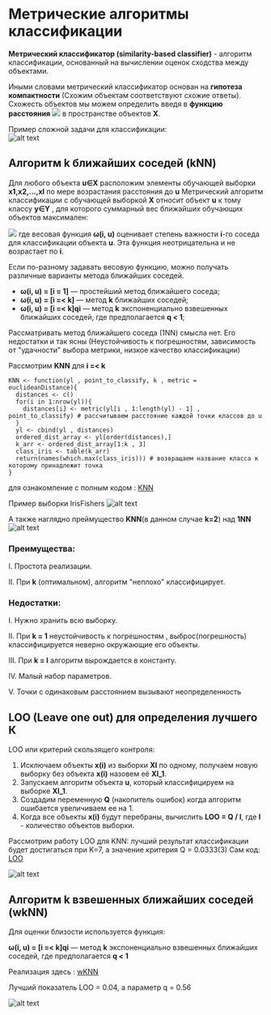 # Метрические алгоритмы классификации

**Метрический классификатор (similarity-based classifier)**  - алгоритм классификации, основанный на вычислении оценок сходства между объектами.

Иными словами метрический классификатор основан на **гипотеза компактности** (Схожим объектам соответствуют схожие ответы).
Схожесть объектов мы можем определить введя в **функцию расстояния** ![](http://www.machinelearning.ru/mimetex/?\rho(x,x%27)) в пространстве объектов **Х**.

Пример сложной задачи для классификации:  
![alt text](https://github.com/subster2/Rhello/blob/master/KNN-simple/%D0%91%D0%B5%D0%B7%D1%8B%D0%BC%D1%8F%D0%BD%D0%BD%D1%8B%D0%B9.png)


## Алгоритм k ближайших соседей (kNN)

Для любого объекта **u∈Х** расположим элементы обучающей выборки **x1,x2,...,xl** по мере возрастания расстояния до **u** 
Метрический алгоритм классификации с обучающей выборкой **X** относит объект **u** к тому классу **y∈Y** , для которого суммарный вес
ближайших обучающих объектов максимален:

![](http://www.machinelearning.ru/mimetex/?a(u)%20=%20\mathrm{arg}\max_{y\in%20Y}%20\sum_{i=1}^m%20\bigl[%20x_{i;%20u}=y%20\bigr]%20w(i,u),)
где весовая функция **ω(i, u)** оценивает степень важности **i**-го соседа для классификации объекта **u**. Эта функция неотрицательна и не возрастает по **i**.

Если по-разному задавать весовую функцию, можно получать различные варианты метода ближайших соседей.

* **ω(i, u) = [i = 1]** — простейший метод ближайшего соседа;
* **ω(i, u) = [i =< k]** — метод **k** ближайших соседей;
* **ω(i, u) = [i =< k]qi** — метод **k** экспоненциально взвешенных ближайших соседей, где предполагается **q < 1**;

Рассматривать метод ближайшего соседа (1NN) смысла нет. Его недостатки и так ясны (Неустойчивость к погрешностям, зависимость от "удачности" выбора метрики, низкое качество классификации) 

Рассмотрим **KNN** для **i =< k**
```
KNN <- function(yl , point_to_classify, k , metric = euclideanDistance){
  distances <- c()
  for(i in 1:nrow(yl)){
    distances[i] <- metric(yl[i , 1:length(yl) - 1] , point_to_classify) # рассчитываем расстояние каждой точки классов до u
  }
  yl <- cbind(yl , distances)
  ordered_dist_array <- yl[order(distances),]
  k_arr <- ordered_dist_array[1:k , 3]
  class_iris <- table(k_arr) 
  return(names(which.max(class_iris))) # возвращаем название класса к которому принадлежит точка
}
```
для ознакомление с полным кодом : [KNN](KNN-simple/KNN.R)

Пример выборки IrisFishers
![alt text](https://github.com/subster2/Rhello/blob/master/KNN-simple/RKnn.png)

А также наглядно преймущество **KNN**(в данном случае **k=2**) над **1NN**
![alt text](https://github.com/subster2/Rhello/blob/master/KNN-simple/newNN.png)

### Преимущества:
I. Простота реализации.

II. При **k** (оптимальном), алгоритм "неплохо" классифицирует.

### Недостатки:
I. Нужно хранить всю выборку.

II. При **k = 1** неустойчивость к погрешностям , выброс(погрешность) классифицируется неверно окружающие его объекты.

III. При **k = l** алгоритм вырождается в константу.

IV. Малый набор параметров.

V. Точки с одинаковым расстоянием вызывают неопределенность 

## LOO (Leave one out) для определения лучшего К

LOO или критерий скользящего контроля:
1. Исключаем объекты **x(i)** из выборки **Xl** по одному, получаем новую выборку без объекта **x(i)** назовем её **Xl_1**.
2. Запускаем алгоритм объекта **u**, который классифицируем на выборке **Xl_1**.
3. Создадим переменную **Q** (накопитель ошибок)  когда алгоритм ошибается увеличиваем ее на 1.
4. Когда все объекты **x(i)** будут перебраны, вычислить **LOO = Q / l**, где **l** - количество объектов выборки.

Рассмотрим работу LOO для KNN: лучший результат классификации будет достигаться при K=7, а значение критерия Q = 0.0333(3)
Сам код: [LOO](https://github.com/subster2/Rhello/blob/master/KNN%20withh%20LOO/KNNwithLOO.R)

![alt text](https://github.com/subster2/Rhello/blob/master/KNN%20withh%20LOO/KNNloo.png)


## Алгоритм k взвешенных ближайших соседей (wkNN)

Для оценки близости используется функция:

**ω(i, u) = [i =< k]qi** — метод **k** экспоненциально взвешенных ближайших соседей, где предполагается **q < 1**

Реализация здесь : [wKNN](https://github.com/subster2/Rhello/blob/master/KNN-weight/KNN-w.R)

Лучший показатель LOO = 0.04, а параметр q = 0.56

![alt text](https://github.com/subster2/Rhello/blob/master/KNN-weight/KwNN1.png)






















